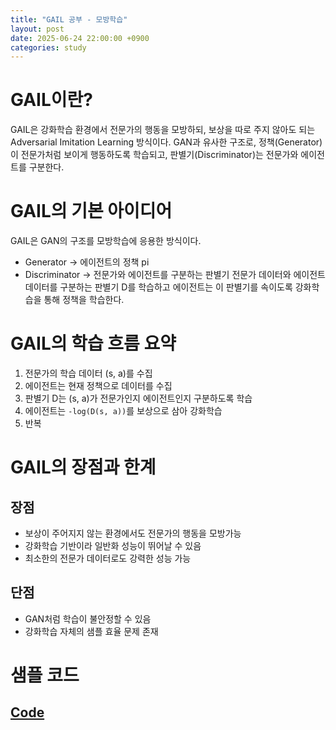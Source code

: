 ```yaml
---
title: "GAIL 공부 - 모방학습"
layout: post
date: 2025-06-24 22:00:00 +0900
categories: study
---
```


# GAIL이란?
GAIL은 강화학습 환경에서 전문가의 행동을 모방하되, 보상을 따로 주지 않아도 되는 Adversarial Imitation Learning 방식이다. GAN과 유사한 구조로, 정책(Generator)이 전문가처럼 보이게 행동하도록 학습되고, 판별기(Discriminator)는 전문가와 에이전트를 구분한다.

# GAIL의 기본 아이디어
GAIL은 GAN의 구조를 모방학습에 응용한 방식이다.
- Generator -> 에이전트의 정책 pi
- Discriminator -> 전문가와 에이전트를 구분하는 판별기
전문가 데이터와 에이전트 데이터를 구분하는 판별기 D를 학습하고
에이전트는 이 판별기를 속이도록 강화학습을 통해 정책을 학습한다.

# GAIL의 학습 흐름 요약
1. 전문가의 학습 데이터 (s, a)를 수집
2. 에이전트는 현재 정책으로 데이터를 수집
3. 판별기 D는 (s, a)가 전문가인지 에이전트인지 구분하도록 학습
4. 에이전트는 `-log(D(s, a))`를 보상으로 삼아 강화학습
5. 반복

# GAIL의 장점과 한계
## 장점
- 보상이 주어지지 않는 환경에서도 전문가의 행동을 모방가능
- 강화학습 기반이라 일반화 성능이 뛰어날 수 있음
- 최소한의 전문가 데이터로도 강력한 성능 가능
## 단점
- GAN처럼 학습이 불안정할 수 있음
- 강화학습 자체의 샘플 효율 문제 존재

# 샘플 코드
## [Code](https://github.com/soonawg/gail_example/blob/main/gail_example.py)